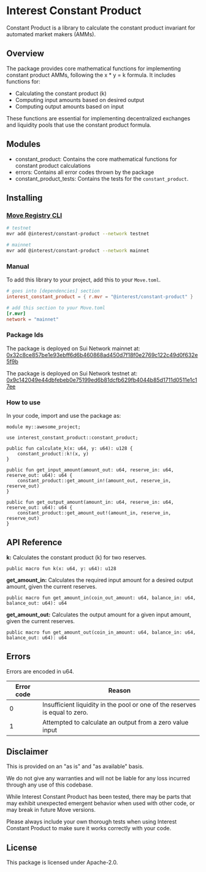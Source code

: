 # Interest Constant Product

Constant Product is a library to calculate the constant product invariant for automated market makers (AMMs).

## Overview

The package provides core mathematical functions for implementing constant product AMMs, following the x \* y = k formula. It includes functions for:

-   Calculating the constant product (k)
-   Computing input amounts based on desired output
-   Computing output amounts based on input

These functions are essential for implementing decentralized exchanges and liquidity pools that use the constant product formula.

## Modules

-   constant_product: Contains the core mathematical functions for constant product calculations
-   errors: Contains all error codes thrown by the package
-   constant_product_tests: Contains the tests for the `constant_product`.

## Installing

### [Move Registry CLI](https://docs.suins.io/move-registry)

```bash
# testnet
mvr add @interest/constant-product --network testnet

# mainnet
mvr add @interest/constant-product --network mainnet
```

### Manual

To add this library to your project, add this to your `Move.toml`.

```toml
# goes into [dependencies] section
interest_constant_product = { r.mvr = "@interest/constant-product" }

# add this section to your Move.toml
[r.mvr]
network = "mainnet"
```

### Package Ids

The package is deployed on Sui Network mainnet at: [0x32c8ce857be1e93ebff6d6b460868ad450d7f18f0e2769c122c49d0f632e5f9b](https://suiscan.xyz/mainnet/object/0x32c8ce857be1e93ebff6d6b460868ad450d7f18f0e2769c122c49d0f632e5f9b/contracts)

The package is deployed on Sui Network testnet at: [0x9c142049e44dbfebeb0e75199ed6b81dcfb629fb4044b85d1711d0511e1c17ee](https://suiscan.xyz/testnet/object/0x9c142049e44dbfebeb0e75199ed6b81dcfb629fb4044b85d1711d0511e1c17ee/contracts)

### How to use

In your code, import and use the package as:

```move
module my::awesome_project;

use interest_constant_product::constant_product;

public fun calculate_k(x: u64, y: u64): u128 {
    constant_product::k!(x, y)
}

public fun get_input_amount(amount_out: u64, reserve_in: u64, reserve_out: u64): u64 {
    constant_product::get_amount_in!(amount_out, reserve_in, reserve_out)
}

public fun get_output_amount(amount_in: u64, reserve_in: u64, reserve_out: u64): u64 {
    constant_product::get_amount_out!(amount_in, reserve_in, reserve_out)
}
```

## API Reference

**k:** Calculates the constant product (k) for two reserves.

```move
public macro fun k(x: u64, y: u64): u128
```

**get_amount_in:** Calculates the required input amount for a desired output amount, given the current reserves.

```move
public macro fun get_amount_in(coin_out_amount: u64, balance_in: u64, balance_out: u64): u64
```

**get_amount_out:** Calculates the output amount for a given input amount, given the current reserves.

```move
public macro fun get_amount_out(coin_in_amount: u64, balance_in: u64, balance_out: u64): u64
```

## Errors

Errors are encoded in u64.

| Error code | Reason                                                                      |
| ---------- | --------------------------------------------------------------------------- |
| 0          | Insufficient liquidity in the pool or one of the reserves is equal to zero. |
| 1          | Attempted to calculate an output from a zero value input                    |

## Disclaimer

This is provided on an "as is" and "as available" basis.

We do not give any warranties and will not be liable for any loss incurred through any use of this codebase.

While Interest Constant Product has been tested, there may be parts that may exhibit unexpected emergent behavior when used with other code, or may break in future Move versions.

Please always include your own thorough tests when using Interest Constant Product to make sure it works correctly with your code.

## License

This package is licensed under Apache-2.0.
